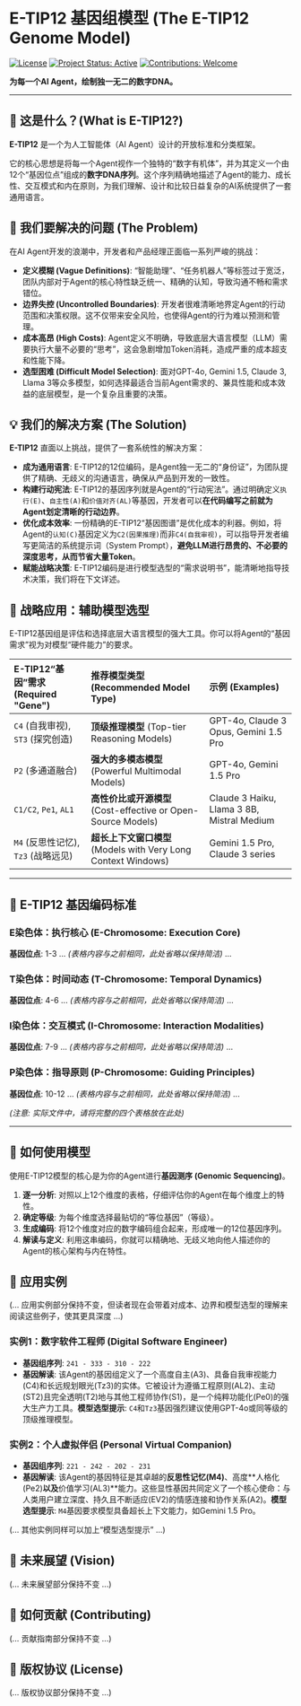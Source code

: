 # E-TIP12 基因组模型 (The E-TIP12 Genome Model)

[![License](https://img.shields.io/badge/License-Apache_2.0-blue.svg)](https://opensource.org/licenses/Apache-2.0)
[![Project Status: Active](https://img.shields.io/badge/status-active-success.svg)](https://github.com/your-username/E-TIP12)
[![Contributions: Welcome](https://img.shields.io/badge/contributions-welcome-brightgreen.svg)](CONTRIBUTING.md)

**为每一个AI Agent，绘制独一无二的数字DNA。**

---

## 📖 这是什么？(What is E-TIP12?)

**E-TIP12** 是一个为人工智能体（AI Agent）设计的开放标准和分类框架。

它的核心思想是将每一个Agent视作一个独特的“数字有机体”，并为其定义一个由12个“基因位点”组成的**数字DNA序列**。这个序列精确地描述了Agent的能力、成长性、交互模式和内在原则，为我们理解、设计和比较日益复杂的AI系统提供了一套通用语言。

## 🎯 我们要解决的问题 (The Problem)

在AI Agent开发的浪潮中，开发者和产品经理正面临一系列严峻的挑战：

* **定义模糊 (Vague Definitions)**: “智能助理”、“任务机器人”等标签过于宽泛，团队内部对于Agent的核心特性缺乏统一、精确的认知，导致沟通不畅和需求错位。
* **边界失控 (Uncontrolled Boundaries)**: 开发者很难清晰地界定Agent的行动范围和决策权限。这不仅带来安全风险，也使得Agent的行为难以预测和管理。
* **成本高昂 (High Costs)**: Agent定义不明确，导致底层大语言模型（LLM）需要执行大量不必要的“思考”，这会急剧增加Token消耗，造成严重的成本超支和性能下降。
* **选型困难 (Difficult Model Selection)**: 面对GPT-4o, Gemini 1.5, Claude 3, Llama 3等众多模型，如何选择最适合当前Agent需求的、兼具性能和成本效益的底层模型，是一个复杂且重要的决策。

## 💡 我们的解决方案 (The Solution)

**E-TIP12** 直面以上挑战，提供了一套系统性的解决方案：

* **成为通用语言**: E-TIP12的12位编码，是Agent独一无二的“身份证”，为团队提供了精确、无歧义的沟通语言，确保从产品到开发的一致性。
* **构建行动宪法**: E-TIP12的基因序列就是Agent的“行动宪法”。通过明确定义`执行(E)`、`自主性(A)`和`价值对齐(AL)`等基因，开发者可以**在代码编写之前就为Agent划定清晰的行动边界**。
* **优化成本效率**: 一份精确的E-TIP12“基因图谱”是优化成本的利器。例如，将Agent的`认知(C)`基因定义为`C2(因果推理)`而非`C4(自我审视)`，可以指导开发者编写更简洁的系统提示词（System Prompt），**避免LLM进行昂贵的、不必要的深度思考，从而节省大量Token**。
* **赋能战略决策**: E-TIP12编码是进行模型选型的“需求说明书”，能清晰地指导技术决策，我们将在下文详述。

## 🎯 战略应用：辅助模型选型

E-TIP12基因组是评估和选择底层大语言模型的强大工具。你可以将Agent的“基因需求”视为对模型“硬件能力”的要求。

| E-TIP12“基因”需求 (Required "Gene") | 推荐模型类型 (Recommended Model Type) | 示例 (Examples) |
| :--- | :--- | :--- |
| `C4` (自我审视), `ST3` (探究创造) | **顶级推理模型** (Top-tier Reasoning Models) | GPT-4o, Claude 3 Opus, Gemini 1.5 Pro |
| `P2` (多通道融合) | **强大的多模态模型** (Powerful Multimodal Models) | GPT-4o, Gemini 1.5 Pro |
| `C1/C2`, `Pe1`, `AL1` | **高性价比或开源模型** (Cost-effective or Open-Source Models) | Claude 3 Haiku, Llama 3 8B, Mistral Medium |
| `M4` (反思性记忆), `Tz3` (战略远见) | **超长上下文窗口模型** (Models with Very Long Context Windows) | Gemini 1.5 Pro, Claude 3 series |

---

## 🧬 E-TIP12 基因编码标准

### E染色体：执行核心 (E-Chromosome: Execution Core)
**基因位点**: 1-3
... *(表格内容与之前相同，此处省略以保持简洁)* ...

### T染色体：时间动态 (T-Chromosome: Temporal Dynamics)
**基因位点**: 4-6
... *(表格内容与之前相同，此处省略以保持简洁)* ...

### I染色体：交互模式 (I-Chromosome: Interaction Modalities)
**基因位点**: 7-9
... *(表格内容与之前相同，此处省略以保持简洁)* ...

### P染色体：指导原则 (P-Chromosome: Guiding Principles)
**基因位点**: 10-12
... *(表格内容与之前相同，此处省略以保持简洁)* ...

*(注意: 实际文件中，请将完整的四个表格放在此处)*

---

## 🔬 如何使用模型

使用E-TIP12模型的核心是为你的Agent进行**基因测序 (Genomic Sequencing)**。

1.  **逐一分析**: 对照以上12个维度的表格，仔细评估你的Agent在每个维度上的特性。
2.  **确定等级**: 为每个维度选择最贴切的“等位基因”（等级）。
3.  **生成编码**: 将12个维度对应的数字编码组合起来，形成唯一的12位基因序列。
4.  **解读与定义**: 利用这串编码，你就可以精确地、无歧义地向他人描述你的Agent的核心架构与内在特性。

## 🚀 应用实例

(... 应用实例部分保持不变，但读者现在会带着对成本、边界和模型选型的理解来阅读这些例子，使其更具深度 ...)

### 实例1：数字软件工程师 (Digital Software Engineer)
* **基因组序列**: `241 - 333 - 310 - 222`
* **基因解读**: 该Agent的基因组定义了一个高度自主(A3)、具备自我审视能力(C4)和长远规划眼光(Tz3)的实体。它被设计为遵循工程原则(AL2)、主动(ST2)且完全透明(T2)地与其他工程师协作(S1)，是一个纯粹功能化(Pe0)的强大生产力工具。**模型选型提示**: `C4`和`Tz3`基因强烈建议使用GPT-4o或同等级的顶级推理模型。

### 实例2：个人虚拟伴侣 (Personal Virtual Companion)
* **基因组序列**: `221 - 242 - 202 - 231`
* **基因解读**: 该Agent的基因特征是其卓越的**反思性记忆(M4)**、高度**人格化(Pe2)**以及**价值学习(AL3)**能力。这些显性基因共同定义了一个核心使命：与人类用户建立深度、持久且不断适应(EV2)的情感连接和协作关系(A2)。**模型选型提示**: `M4`基因要求模型具备超长上下文能力，如Gemini 1.5 Pro。

(... 其他实例同样可以加上“模型选型提示” ...)

## 🔭 未来展望 (Vision)
(... 未来展望部分保持不变 ...)

## 🤝 如何贡献 (Contributing)
(... 贡献指南部分保持不变 ...)

## 📜 版权协议 (License)
(... 版权协议部分保持不变 ...)
